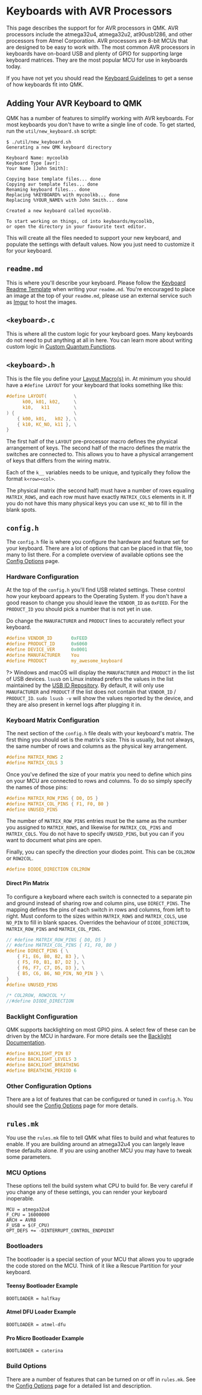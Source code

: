 # Keyboards with AVR Processors

This page describes the support for for AVR processors in QMK. AVR processors include the atmega32u4, atmega32u2, at90usb1286, and other processors from Atmel Corporation. AVR processors are 8-bit MCUs that are designed to be easy to work with. The most common AVR processors in keyboards have on-board USB and plenty of GPIO for supporting large keyboard matrices. They are the most popular MCU for use in keyboards today.

If you have not yet you should read the [Keyboard Guidelines](hardware_keyboard_guidelines.md) to get a sense of how keyboards fit into QMK.

## Adding Your AVR Keyboard to QMK

QMK has a number of features to simplify working with AVR keyboards. For most keyboards you don't have to write a single line of code. To get started, run the `util/new_keyboard.sh` script:

```
$ ./util/new_keyboard.sh
Generating a new QMK keyboard directory

Keyboard Name: mycoolkb
Keyboard Type [avr]: 
Your Name [John Smith]: 

Copying base template files... done
Copying avr template files... done
Renaming keyboard files... done
Replacing %KEYBOARD% with mycoolkb... done
Replacing %YOUR_NAME% with John Smith... done

Created a new keyboard called mycoolkb.

To start working on things, cd into keyboards/mycoolkb,
or open the directory in your favourite text editor.
```

This will create all the files needed to support your new keyboard, and populate the settings with default values. Now you just need to customize it for your keyboard.

## `readme.md`

This is where you'll describe your keyboard. Please follow the [Keyboard Readme Template](documentation_templates.md#keyboard-readmemd-template) when writing your `readme.md`. You're encouraged to place an image at the top of your `readme.md`, please use an external service such as [Imgur](https://imgur.com) to host the images.

## `<keyboard>.c`

This is where all the custom logic for your keyboard goes. Many keyboards do not need to put anything at all in here. You can learn more about writing custom logic in [Custom Quantum Functions](custom_quantum_functions.md).

## `<keyboard>.h`

This is the file you define your [Layout Macro(s)](feature_layouts.md) in. At minimum you should have a `#define LAYOUT` for your keyboard that looks something like this:

```c
#define LAYOUT(          \
      k00, k01, k02,     \
      k10,   k11         \
) {                      \
    { k00, k01,   k02 }, \
    { k10, KC_NO, k11 }, \
}
```

The first half of the `LAYOUT` pre-processor macro defines the physical arrangement of keys. The second half of the macro defines the matrix the switches are connected to. This allows you to have a physical arrangement of keys that differs from the wiring matrix.

Each of the `k__` variables needs to be unique, and typically they follow the format `k<row><col>`.

The physical matrix (the second half) must have a number of rows equaling `MATRIX_ROWS`, and each row must have exactly `MATRIX_COLS` elements in it. If you do not have this many physical keys you can use `KC_NO` to fill in the blank spots.

## `config.h`

The `config.h` file is where you configure the hardware and feature set for your keyboard. There are a lot of options that can be placed in that file, too many to list there. For a complete overview of available options see the [Config Options](config_options.md) page.

### Hardware Configuration


At the top of the `config.h` you'll find USB related settings. These control how your keyboard appears to the Operating System. If you don't have a good reason to change you should leave the `VENDOR_ID` as `0xFEED`. For the `PRODUCT_ID` you should pick a number that is not yet in use.

Do change the `MANUFACTURER` and `PRODUCT` lines to accurately reflect your keyboard.

```c
#define VENDOR_ID       0xFEED
#define PRODUCT_ID      0x6060
#define DEVICE_VER      0x0001
#define MANUFACTURER    You
#define PRODUCT         my_awesome_keyboard
```

?> Windows and macOS will display the `MANUFACTURER` and `PRODUCT` in the list of USB devices. `lsusb` on Linux instead prefers the values in the list maintained by the [USB ID Repository](http://www.linux-usb.org/usb-ids.html). By default, it will only use `MANUFACTURER` and `PRODUCT` if the list does not contain that `VENDOR_ID` / `PRODUCT_ID`. `sudo lsusb -v` will show the values reported by the device, and they are also present in kernel logs after plugging it in.

### Keyboard Matrix Configuration

The next section of the `config.h` file deals with your keyboard's matrix. The first thing you should set is the matrix's size. This is usually, but not always, the same number of rows and columns as the physical key arrangement.

```c
#define MATRIX_ROWS 2
#define MATRIX_COLS 3
```

Once you've defined the size of your matrix you need to define which pins on your MCU are connected to rows and columns. To do so simply specify the names of those pins:

```c
#define MATRIX_ROW_PINS { D0, D5 }
#define MATRIX_COL_PINS { F1, F0, B0 }
#define UNUSED_PINS
```

The number of `MATRIX_ROW_PINS` entries must be the same as the number you assigned to `MATRIX_ROWS`, and likewise for `MATRIX_COL_PINS` and `MATRIX_COLS`. You do not have to specify `UNUSED_PINS`, but you can if you want to document what pins are open.

Finally, you can specify the direction your diodes point. This can be `COL2ROW` or `ROW2COL`.

```c
#define DIODE_DIRECTION COL2ROW
```

#### Direct Pin Matrix
To configure a keyboard where each switch is connected to a separate pin and ground instead of sharing row and column pins, use `DIRECT_PINS`. The mapping defines the pins of each switch in rows and columns, from left to right. Must conform to the sizes within `MATRIX_ROWS` and `MATRIX_COLS`, use `NO_PIN` to fill in blank spaces. Overrides the behaviour of `DIODE_DIRECTION`, `MATRIX_ROW_PINS` and `MATRIX_COL_PINS`.

```c
// #define MATRIX_ROW_PINS { D0, D5 }
// #define MATRIX_COL_PINS { F1, F0, B0 }
#define DIRECT_PINS { \
    { F1, E6, B0, B2, B3 }, \
    { F5, F0, B1, B7, D2 }, \
    { F6, F7, C7, D5, D3 }, \
    { B5, C6, B6, NO_PIN, NO_PIN } \
}
#define UNUSED_PINS

/* COL2ROW, ROW2COL */
//#define DIODE_DIRECTION
```

### Backlight Configuration

QMK supports backlighting on most GPIO pins. A select few of these can be driven by the MCU in hardware. For more details see the [Backlight Documentation](feature_backlight.md).

```c
#define BACKLIGHT_PIN B7
#define BACKLIGHT_LEVELS 3
#define BACKLIGHT_BREATHING
#define BREATHING_PERIOD 6
```

### Other Configuration Options

There are a lot of features that can be configured or tuned in `config.h`. You should see the [Config Options](config_options.md) page for more details.

## `rules.mk`

You use the `rules.mk` file to tell QMK what files to build and what features to enable. If you are building around an atmega32u4 you can largely leave these defaults alone. If you are using another MCU you may have to tweak some parameters.

### MCU Options

These options tell the build system what CPU to build for. Be very careful if you change any of these settings, you can render your keyboard inoperable.

```make
MCU = atmega32u4
F_CPU = 16000000
ARCH = AVR8
F_USB = $(F_CPU)
OPT_DEFS += -DINTERRUPT_CONTROL_ENDPOINT
```

### Bootloaders

The bootloader is a special section of your MCU that allows you to upgrade the code stored on the MCU. Think of it like a Rescue Partition for your keyboard. 

#### Teensy Bootloader Example

```make
BOOTLOADER = halfkay
```

#### Atmel DFU Loader Example

```make
BOOTLOADER = atmel-dfu
```

#### Pro Micro Bootloader Example

```make
BOOTLOADER = caterina
```

### Build Options

There are a number of features that can be turned on or off in `rules.mk`. See the [Config Options](config_options.md#feature-options) page for a detailed list and description.
